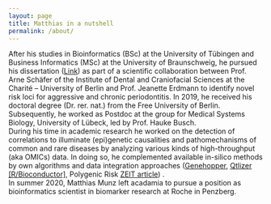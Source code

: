 ```yaml
---
layout: page
title: Matthias in a nutshell
permalink: /about/
---
```


After his studies in Bioinformatics (BSc) at the University of Tübingen and Business Informatics (MSc) at the University of Braunschweig, he pursued his dissertation ([Link][dissertation-link]) as part of a scientific collaboration between Prof. Arne Schäfer of the Institute of Dental and Craniofacial Sciences at the Charité – University of Berlin and Prof. Jeanette Erdmann to identify novel risk loci for aggressive and chronic periodontitis. In 2019, he received his doctoral degree (Dr. rer. nat.) from the Free University of Berlin. Subsequently, he worked as Postdoc at the group for Medical Systems Biology, University of Lübeck, led by Prof. Hauke Busch. 
<br/>
During his time in academic research he worked on the detection of correlations to illuminate (epi)genetic causalities and pathomechanisms of common and rare diseases by analyzing various kinds of high-throughput (aka OMICs) data. In doing so, he complemented available in-silico methods by own algorithms and data integration approaches ([Genehopper][genehopper], [Qtlizer][qtlizer] [[R/Bioconductor]][r-bioc], Polygenic Risk [ZEIT article][zeit-article]) .
<br/>
In summer 2020, Matthias Munz left acadamia to pursue a position as bioinformatics scientist in biomarker research at Roche in Penzberg.

[zeit-article]: /pdfs/DIE-ZEIT-43-2018-18.10.2018.pdf
[genehopper]: http://genehopper.de/
[qtlizer]: http://genehopper.de/qtlizer
[r-bioc]: https://www.bioconductor.org/packages/devel/bioc/html/Qtlizer.html
[dissertation-link]: https://refubium.fu-berlin.de/handle/fub188/24623

